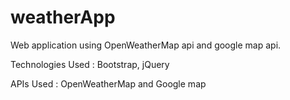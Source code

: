 # weatherApp

Web application using OpenWeatherMap api and google map api.

Technologies Used :  Bootstrap, jQuery

APIs Used : OpenWeatherMap and Google map

